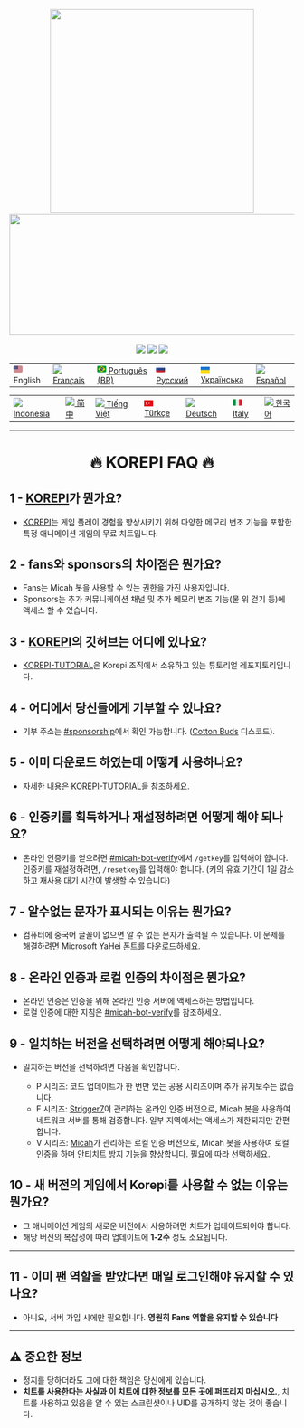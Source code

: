 <p align="center">
  <a href="#"><img width="360" height="360" src="https://media.discordapp.net/attachments/1033549666769449002/1107009612210765955/matches.png"></a>
  <a href="#"><img width="650" height="213" src="https://media.discordapp.net/attachments/1126893908597669989/1147375262980382790/image.png"></a>
</p>

<p align="center">
	<a href="https://github.com/Korepi/keyauth-cpp-library/releases"><img src="https://img.shields.io/github/downloads/Korepi/keyauth-cpp-library/total.svg?style=for-the-badge&color=darkcyan"></a>
	<a href="https://github.com/Korepi/Korepi/graphs/contributors"><img src="https://img.shields.io/github/contributors/Korepi/Korepi?style=for-the-badge&color=darkcyan"></a>
	<a href="https://discord.gg/korek"><img src="https://img.shields.io/discord/440536354544156683?label=Discord&logo=discord&style=for-the-badge&color=darkviolet"></a>
</p>

<div align="center">
<table>
  <tr>
    <td valign="center"><img src="https://github.com/twitter/twemoji/blob/master/assets/svg/1f1fa-1f1f8.svg" width="16"/> English</td>
    <td valign="center"><a href="README_fr-fr.md"><img src="https://em-content.zobj.net/thumbs/160/twitter/154/flag-for-france_1f1eb-1f1f7.png" width="16"/> Français</td>
    <td valign="center"><a href="README_pt-br.md"><img src="https://github.com/twitter/twemoji/blob/master/assets/svg/1f1e7-1f1f7.svg" width="16"/> Português (BR)</td>
    <td valign="center"><a href="README_ru-ru.md"><img src="https://github.com/twitter/twemoji/blob/master/assets/svg/1f1f7-1f1fa.svg" width="16"/> Русский</a></td>
    <td valign="center"><a href="README_ua-ua.md"><img src="https://github.com/Andrew1397/Ukraine/blob/main/Flag_of_Ukraine.png" width="16"/> Українська</a></td>
    <td valign="center"><a href="README_es-cl.md"><img src="https://twemoji.maxcdn.com/v/13.0.0/svg/1f1e6-1f1f7.svg" width="16"/> Español</td>
      
  </tr>
</table>
</div>
<div align="center">
<table>
  <tr>
    <td valign="center"><a href="README_id-id.md"><img src="https://em-content.zobj.net/thumbs/120/twitter/351/flag-indonesia_1f1ee-1f1e9.png" width="16"/> Indonesia</td>
    <td valign="center"><a href="README_zh-cn.md"><img src="https://em-content.zobj.net/thumbs/120/twitter/351/flag-china_1f1e8-1f1f3.png" width="16"/> 简中</a></td> 
    <td valign="center"><a href="README_vi-vn.md"><img src="https://em-content.zobj.net/thumbs/120/twitter/351/flag-vietnam_1f1fb-1f1f3.png" width="16"/> Tiếng Việt </a></td>
    <td valign="center"><a href="README_tr-tr.md"><img src="https://raw.githubusercontent.com/hampusborgos/country-flags/ba2cf4101bf029d2ada26da2f95121de74581a4d/svg/tr.svg" width="16"/> Türkçe </a></td>
    <td valign="center"><a href="README_de-de.md"><img src="https://cdn.jsdelivr.net/gh/twitter/twemoji/assets/svg/1f1e9-1f1ea.svg" width="16"/> Deutsch</td>
    <td valign="center"><a href="README_it-it.md"><img src="https://github.com/twitter/twemoji/blob/master/assets/svg/1f1ee-1f1f9.svg" width="16"/> Italy</a></td>
    <td valign="center"><a href="README_ko-kr.md"><img src="https://em-content.zobj.net/source/twitter/53/flag-for-south-korea_1f1f0-1f1f7.png" width="16"/> 한국어</td>
  </tr>
</table>
</div>
	    
---
<div align="center">
  
# 🔥 KOREPI FAQ 🔥

</div>

## 1 - [KOREPI](https://github.com/Korepi/Korepi)가 뭔가요?

- [KOREPI](https://github.com/Korepi/Korepi)는 게임 플레이 경험을 향상시키기 위해 다양한 메모리 변조 기능을 포함한 특정 애니메이션 게임의 무료 치트입니다.

## 2 - fans와 sponsors의 차이점은 뭔가요?

- Fans는 Micah 봇을 사용할 수 있는 권한을 가진 사용자입니다.
- Sponsors는 추가 커뮤니케이션 채널 및 추가 메모리 변조 기능(물 위 걷기 등)에 액세스 할 수 있습니다.

## 3 - [KOREPI](https://github.com/Korepi/Korepi)의 깃허브는 어디에 있나요?

- [KOREPI-TUTORIAL](https://github.com/Korepi/Korepi-Tutorial)은 Korepi 조직에서 소유하고 있는 튜토리얼 레포지토리입니다.

## 4 - 어디에서 당신들에게 기부할 수 있나요?

- 기부 주소는 ⁠[#sponsorship](https://discord.com/channels/1069057220802781265/1097565269985071205)에서 확인 가능합니다. ([Cotton Buds](https://discord.gg/cottonbuds) 디스코드).

## 5 - 이미 다운로드 하였는데 어떻게 사용하나요?

- 자세한 내용은 [KOREPI-TUTORIAL](https://github.com/Korepi/Korepi-Tutorial)을 참조하세요.

## 6 - 인증키를 획득하거나 재설정하려면 어떻게 해야 되나요?

- 온라인 인증키를 얻으려면 ⁠[#micah-bot-verify](https://discord.com/channels/1069057220802781265/1109781322005741658)에서 `/getkey`를 입력해야 합니다. 인증키를 재설정하려면, `/resetkey`를 입력해야 합니다. (키의 유효 기간이 1일 감소하고 재사용 대기 시간이 발생할 수 있습니다)

## 7 - 알수없는 문자가 표시되는 이유는 뭔가요?

- 컴퓨터에 중국어 글꼴이 없으면 알 수 없는 문자가 출력될 수 있습니다. 이 문제를 해결하려면 Microsoft YaHei 폰트를 다운로드하세요.

## 8 - 온라인 인증과 로컬 인증의 차이점은 뭔가요?

- 온라인 인증은 인증을 위해 온라인 인증 서버에 액세스하는 방법입니다.
- 로컬 인증에 대한 지침은 [#micah-bot-verify](https://discord.com/channels/1069057220802781265/1109781322005741658)를 참조하세요.

## 9 - 일치하는 버전을 선택하려면 어떻게 해야되나요?

- 일치하는 버전을 선택하려면 다음을 확인합니다.

   + P 시리즈: 코드 업데이트가 한 번만 있는 공용 시리즈이며 추가 유지보수는 없습니다.
   + F 시리즈: [Strigger7](https://github.com/Strigger7)이 관리하는 온라인 인증 버전으로, Micah 봇을 사용하여 네트워크 서버를 통해 검증합니다. 일부 지역에서는 액세스가 제한되지만 간편합니다.
   + V 시리즈: [Micah](https://github.com/Micah123321)가 관리하는 로컬 인증 버전으로, Micah 봇을 사용하여 로컬 인증을 하며 안티치트 방지 기능을 향상합니다. 필요에 따라 선택하세요.

## 10 - 새 버전의 게임에서 Korepi를 사용할 수 없는 이유는 뭔가요?

- 그 애니메이션 게임의 새로운 버전에서 사용하려면 치트가 업데이트되어야 합니다.
- 해당 버전의 복잡성에 따라 업데이트에 **1-2주** 정도 소요됩니다.
---

## 11 - 이미 팬 역할을 받았다면 매일 로그인해야 유지할 수 있나요?

- 아니요, 서버 가입 시에만 필요합니다. **영원히 Fans 역할을 유지할 수 있습니다**
---

## ⚠ 중요한 정보

- 정지를 당하더라도 그에 대한 책임은 당신에게 있습니다.
- **치트를 사용한다는 사실과 이 치트에 대한 정보를 모든 곳에 퍼뜨리지 마십시오.**, 치트를 사용하고 있음을 알 수 있는 스크린샷이나 UID를 공개하지 않는 것이 좋습니다.
